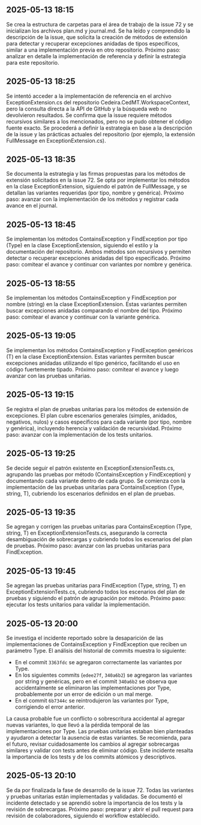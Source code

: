 ## 2025-05-13 18:15

Se crea la estructura de carpetas para el área de trabajo de la issue 72 y se inicializan los archivos plan.md y journal.md. Se ha leído y comprendido la descripción de la issue, que solicita la creación de métodos de extensión para detectar y recuperar excepciones anidadas de tipos específicos, similar a una implementación previa en otro repositorio. Próximo paso: analizar en detalle la implementación de referencia y definir la estrategia para este repositorio. 

## 2025-05-13 18:25

Se intentó acceder a la implementación de referencia en el archivo ExceptionExtension.cs del repositorio Cedeira.CedMT.WorkspaceContext, pero la consulta directa a la API de GitHub y la búsqueda web no devolvieron resultados. Se confirma que la issue requiere métodos recursivos similares a los mencionados, pero no se pudo obtener el código fuente exacto. Se procederá a definir la estrategia en base a la descripción de la issue y las prácticas actuales del repositorio (por ejemplo, la extensión FullMessage en ExceptionExtension.cs). 

## 2025-05-13 18:35

Se documenta la estrategia y las firmas propuestas para los métodos de extensión solicitados en la issue 72. Se opta por implementar los métodos en la clase ExceptionExtension, siguiendo el patrón de FullMessage, y se detallan las variantes requeridas (por tipo, nombre y genérica). Próximo paso: avanzar con la implementación de los métodos y registrar cada avance en el journal. 

## 2025-05-13 18:45

Se implementan los métodos ContainsException y FindException por tipo (Type) en la clase ExceptionExtension, siguiendo el estilo y la documentación del repositorio. Ambos métodos son recursivos y permiten detectar o recuperar excepciones anidadas del tipo especificado. Próximo paso: comitear el avance y continuar con variantes por nombre y genérica. 

## 2025-05-13 18:55

Se implementan los métodos ContainsException y FindException por nombre (string) en la clase ExceptionExtension. Estas variantes permiten buscar excepciones anidadas comparando el nombre del tipo. Próximo paso: comitear el avance y continuar con la variante genérica. 

## 2025-05-13 19:05

Se implementan los métodos ContainsException y FindException genéricos (T) en la clase ExceptionExtension. Estas variantes permiten buscar excepciones anidadas utilizando el tipo genérico, facilitando el uso en código fuertemente tipado. Próximo paso: comitear el avance y luego avanzar con las pruebas unitarias. 

## 2025-05-13 19:15

Se registra el plan de pruebas unitarias para los métodos de extensión de excepciones. El plan cubre escenarios generales (simples, anidados, negativos, nulos) y casos específicos para cada variante (por tipo, nombre y genérica), incluyendo herencia y validación de recursividad. Próximo paso: avanzar con la implementación de los tests unitarios. 

## 2025-05-13 19:25

Se decide seguir el patrón existente en ExceptionExtensionTests.cs, agrupando las pruebas por método (ContainsException y FindException) y documentando cada variante dentro de cada grupo. Se comienza con la implementación de las pruebas unitarias para ContainsException (Type, string, T), cubriendo los escenarios definidos en el plan de pruebas. 

## 2025-05-13 19:35

Se agregan y corrigen las pruebas unitarias para ContainsException (Type, string, T) en ExceptionExtensionTests.cs, asegurando la correcta desambiguación de sobrecargas y cubriendo todos los escenarios del plan de pruebas. Próximo paso: avanzar con las pruebas unitarias para FindException. 

## 2025-05-13 19:45

Se agregan las pruebas unitarias para FindException (Type, string, T) en ExceptionExtensionTests.cs, cubriendo todos los escenarios del plan de pruebas y siguiendo el patrón de agrupación por método. Próximo paso: ejecutar los tests unitarios para validar la implementación. 

## 2025-05-13 20:00

Se investiga el incidente reportado sobre la desaparición de las implementaciones de ContainsException y FindException que reciben un parámetro Type. El análisis del historial de commits muestra lo siguiente:

- En el commit `3363fdc` se agregaron correctamente las variantes por Type.
- En los siguientes commits (`edee27f`, `340a6b2`) se agregaron las variantes por string y genéricas, pero en el commit `340a6b2` se observa que accidentalmente se eliminaron las implementaciones por Type, probablemente por un error de edición o un mal merge.
- En el commit `6b7344c` se reintrodujeron las variantes por Type, corrigiendo el error anterior.

La causa probable fue un conflicto o sobrescritura accidental al agregar nuevas variantes, lo que llevó a la pérdida temporal de las implementaciones por Type. Las pruebas unitarias estaban bien planteadas y ayudaron a detectar la ausencia de estas variantes. Se recomienda, para el futuro, revisar cuidadosamente los cambios al agregar sobrecargas similares y validar con tests antes de eliminar código. Este incidente resalta la importancia de los tests y de los commits atómicos y descriptivos. 

## 2025-05-13 20:10

Se da por finalizada la fase de desarrollo de la issue 72. Todas las variantes y pruebas unitarias están implementadas y validadas. Se documentó el incidente detectado y se aprendió sobre la importancia de los tests y la revisión de sobrecargas. Próximo paso: preparar y abrir el pull request para revisión de colaboradores, siguiendo el workflow establecido. 